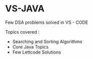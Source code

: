 # VS-JAVA

Few DSA problems solved in VS - CODE

Topics covered : 
   * Searching and Sorting Algorithms
   * Core Java Topics
   * Few Lettcode Solutions
